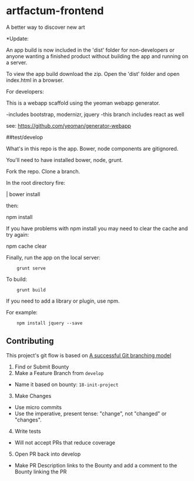 artfactum-frontend
================== 
A better way to discover new art

*Update:

An app build is now included in the 'dist' folder for non-developers or anyone wanting a finished product without building the app and running on a server. 

To view the app build download the zip. Open the 'dist' folder and open index.html in a browser.

For developers:

This is a webapp scaffold using the yeoman webapp generator.

-includes bootstrap, modernizr, jquery
-this branch includes react as well

see: https://github.com/yeoman/generator-webapp

##test/develop

What's in this repo is the app. Bower, node components are gitignored.

You'll need to have installed bower, node, grunt.

Fork the repo. Clone a branch.

In the root directory fire:

|  bower install

then:

npm install

If you have problems with npm install you may need to clear the cache and try again:

npm cache clear

Finally, run the app on the local server:

        grunt serve


To build:

        grunt build
  
If you need to add a library or plugin, use npm.

For example:

        npm install jquery --save


## Contributing
This project's git flow is based on [A successful Git branching model](http://nvie.com/posts/a-successful-git-branching-model/)

1. Find or Submit Bounty
2. Make a Feature Branch from `develop`
  - Name it based on bounty: `18-init-project`
3. Make Changes
  - Use micro commits
  - Use the imperative, present tense: "change", not "changed" or "changes".
4. Write tests
  - Will not accept PRs that reduce coverage
5. Open PR back into develop
  - Make PR Description links to the Bounty and add a comment to the Bounty linking the PR

